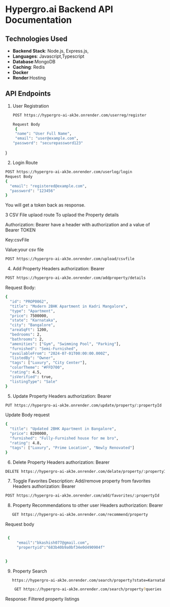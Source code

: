 # Hypergro.ai Backend API Documentation

## Technologies Used


- **Backend Stack**: Node.js, Express.js,
- **Languages**: Javascript,Typescript
- **Database**:MongoDB
- **Caching**: Redis
- **Docker**
- **Render**:Hosting 

## API Endpoints

1. User Registration
   ```bash
   POST https://hypergro-ai-ak3e.onrender.com/userreg/register

   Request Body 
    {
    "name": "User Full Name",
    "email": "user@example.com",
   "password": "securepassword123"
  }

2. Login Route
```bash
POST https://hypergro-ai-ak3e.onrender.com/userlog/login
Request Body
{
  "email": "registered@example.com",
  "password": "123456"
}
```
You will get a token back as response.


3 CSV File uplaod route To uplaod the Property details

Authorization: Bearer <token> have a header with authorization and a value of Bearer TOKEN


Key:csvFile


Value:your csv file
```bash
POST https://hypergro-ai-ak3e.onrender.com/upload/csvfile
```
4. Add Property
    Headers
   authorization: Bearer <token>

```bash
POST https://hypergro-ai-ak3e.onrender.com/addproperty/details
```
Request Body:
```bash
{
  "id": "PROP0062",
  "title": "Modern 2BHK Apartment in Kadri Mangalore",
  "type": "Apartment",
  "price": 7500000,
  "state": "Karnataka",
  "city": "Bangalore",
  "areaSqFt": 1200,
  "bedrooms": 2,
  "bathrooms": 2,
  "amenities": ["Gym", "Swimming Pool", "Parking"],
  "furnished": "Semi-Furnished",
  "availableFrom": "2024-07-01T00:00:00.000Z",
  "listedBy": "Owner",
  "tags": ["Luxury", "City Center"],
  "colorTheme": "#FFD700",
  "rating": 4.5,
  "isVerified": true,
  "listingType": "Sale"
}
```

5. Update Property
  Headers
   authorization: Bearer <token>

```bash
PUT https://hypergro-ai-ak3e.onrender.com/update/property/:propertyId
```
Update Body request 

``` bash
{
  "title": "Updated 2BHK Apartment in Bangalore",
  "price": 8200000,
  "furnished": "Fully-Furnished house for me bro",
  "rating": 4.8,
  "tags": ["Luxury", "Prime Location", "Newly Renovated"]
}
```

6.  Delete Property
     Headers
   authorization: Bearer <token>
``` bash
DELETE https://hypergro-ai-ak3e.onrender.com/delate/property/:propertyId
```
7. Toggle Favorites
   Description: Add/remove property from favorites
        Headers
   authorization: Bearer <token>
```bash
POST https://hypergro-ai-ak3e.onrender.com/add/favorites/:propertyId
```
8. Property Recommendations to other user
    Headers
   authorization: Bearer <token>


```bash
   GET https://hypergro-ai-ak3e.onrender.com/recommend/property
```
Request body
```bash

 {
     "email":"bkashish077@gmail.com",
     "propertyid":"683b40b9a0bf34e0d490904f"
   

}
```
9. Property Search
    
    
```bash
   https://hypergro-ai-ak3e.onrender.com/search/property?state=Karnataka&city=Bangalore

    GET https://hypergro-ai-ak3e.onrender.com/search/property?queries
```
   Response: Filtered property listings
   



